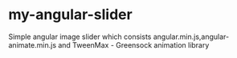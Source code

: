 my-angular-slider
=================

Simple angular image slider which consists
angular.min.js,angular-animate.min.js and
TweenMax - Greensock animation library
